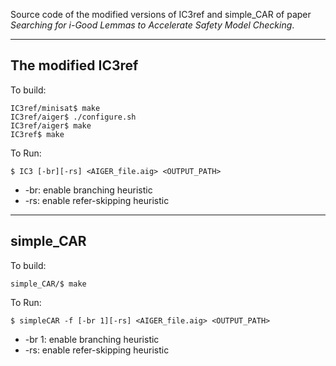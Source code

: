Source code of the modified versions of IC3ref and simple_CAR of paper *Searching for i-Good Lemmas to Accelerate Safety Model Checking*.

---
## The modified IC3ref 

To build:

```
IC3ref/minisat$ make
IC3ref/aiger$ ./configure.sh
IC3ref/aiger$ make
IC3ref$ make
```

To Run:

`$ IC3 [-br][-rs] <AIGER_file.aig> <OUTPUT_PATH>`

- -br: enable branching heuristic
- -rs: enable refer-skipping heuristic

---
## simple_CAR 

To build:

`simple_CAR/$ make`

To Run:

`$ simpleCAR -f [-br 1][-rs] <AIGER_file.aig> <OUTPUT_PATH>`

- -br 1: enable branching heuristic
- -rs: enable refer-skipping heuristic
